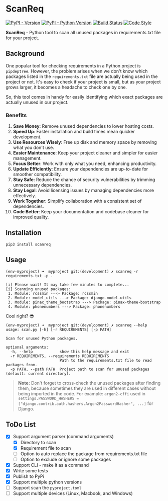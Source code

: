 # ScanReq

[![PyPI - Version](https://img.shields.io/pypi/v/scanreq.svg)](https://pypi.org/project/scanreq)
[![PyPI - Python Version](https://img.shields.io/pypi/pyversions/scanreq.svg)](https://pypi.org/project/scanreq)
[![Build Status](https://img.shields.io/github/actions/workflow/status/agusmakmun/scan-unused-requirements/run-tests.yml?branch=master)](https://github.com/agusmakmun/scan-unused-requirements/actions/workflows/run-tests.yml)
[![Code Style](https://img.shields.io/badge/code%20style-black-000000.svg)](https://github.com/psf/black)

**ScanReq** - Python tool to scan all unused packages in requirements.txt file for your project.

## Background

One popular tool for checking requirements in a Python project is `pipdeptree`. However, the problem arises when we don't know which packages listed in the `requirements.txt` file are actually being used in the project or not. It's easy to check if your project is small, but as your project grows larger, it becomes a headache to check one by one.

So, this tool comes in handy for easily identifying which exact packages are actually unused in our project.

### Benefits

1. **Save Money**: Remove unused dependencies to lower hosting costs.
2. **Speed Up**: Faster installation and build times mean quicker development.
3. **Use Resources Wisely**: Free up disk and memory space by removing what you don't use.
4. **Easier Maintenance**: Keep your project cleaner and simpler for easier management.
5. **Focus Better**: Work with only what you need, enhancing productivity.
6. **Update Efficiently**: Ensure your dependencies are up-to-date for smoother compatibility.
7. **Stay Safe**: Reduce the chance of security vulnerabilities by trimming unnecessary dependencies.
8. **Stay Legal**: Avoid licensing issues by managing dependencies more effectively.
9. **Work Together**: Simplify collaboration with a consistent set of dependencies.
10. **Code Better**: Keep your documentation and codebase cleaner for improved quality.


## Installation


```console
pip3 install scanreq
```


## Usage

```console
(env-myproject) ➜  myproject git:(development) ✗ scanreq -r requirements.txt -p .

[i] Please wait! It may take few minutes to complete...
[i] Scanning unused packages:
 1. Module: rcssmin ---> Package: rcssmin
 2. Module: model_utils ---> Package: django-model-utils
 3. Module: pinax_theme_bootstrap ---> Package: pinax-theme-bootstrap
 4. Module: phonenumbers ---> Package: phonenumbers
```

Cool right? 😎

```console
(env-myproject) ➜  myproject git:(development) ✗ scanreq --help
usage: scan.py [-h] [-r REQUIREMENTS] [-p PATH]

Scan for unused Python packages.

optional arguments:
  -h, --help            show this help message and exit
  -r REQUIREMENTS, --requirements REQUIREMENTS
                        Path to the requirements.txt file to read packages from.
  -p PATH, --path PATH  Project path to scan for unused packages (default: current directory).
```

> **Note:** Don't forget to cross-check the unused packages after finding them,
> because sometimes they are used in different cases without being imported in the code.
> For example: `argon2-cffi` used in `settings.PASSWORD_HASHERS = ["django.contrib.auth.hashers.Argon2PasswordHasher", ...]` for Django.


## ToDo List

- [x] Support argument parser (command arguments)
   - [x] Directory to scan
   - [x] Requirement file to scan
   - [ ] Option to auto replace the package from requirements.txt file
   - [ ] Option to exclude or ignore some packages
- [x] Support CLI - make it as a command
- [x] Write some tests
- [x] Publish to PyPi
- [x] Support multiple python versions
- [ ] Support scan the `pyproject.toml`
- [ ] Support multiple devices (Linux, Macbook, and Windows)
